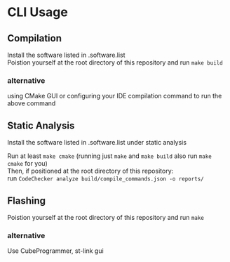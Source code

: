 # CLI Usage

## Compilation

Install the software listed in .software.list  
Poistion yourself at the root directory of this repository and run `make build`

### alternative
using CMake GUI or configuring your IDE compilation command to run the above command

## Static Analysis

Install the software listed in .software.list under static analysis

Run at least `make cmake` (running just `make` and `make build` also run `make cmake` for you)  
Then, if positioned at the root directory of this repository:  
run `CodeChecker analyze build/compile_commands.json -o reports/`

## Flashing
Poistion yourself at the root directory of this repository and run `make`

### alternative
Use CubeProgrammer, st-link gui

